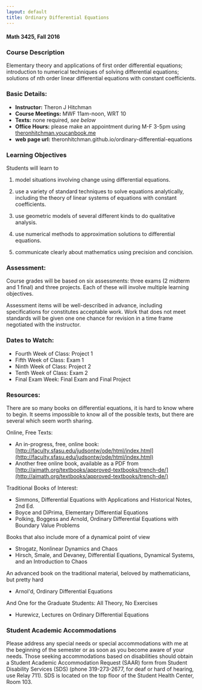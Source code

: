 ```yaml
---
layout: default
title: Ordinary Differential Equations
---
```


#### Math 3425, Fall 2016


### Course Description

Elementary theory and applications of first order differential equations; introduction to numerical techniques of solving differential equations; solutions of nth order linear differential equations with constant coefficients.

### Basic Details:

- **Instructor:** Theron J Hitchman
- **Course Meetings:** MWF 11am-noon, WRT 10
- **Texts:** none required, _see below_
- **Office Hours:** please make an appointment during M-F 3-5pm using
[theronhitchman.youcanbook.me](theronhitchman.youcanbook.me)
- **web page url:** theronhitchman.github.io/ordinary-differential-equations

### Learning Objectives

Students will learn to

1. model situations involving change using differential equations.

2. use a variety of standard techniques to solve equations analytically, including the theory of linear systems of equations with constant coefficients.

3. use geometric models of several different kinds to do qualitative analysis.

4. use numerical methods to approximation solutions to differential equations.

5. communicate clearly about mathematics using precision and concision.


### Assessment:

Course grades will be based on six assessments: three exams (2 midterm and 1 final)
and three projects. Each of these will involve multiple learning objectives.

Assessment items will be well-described in advance, including specifications for
constitutes acceptable work. Work that does not meet standards will be given one
one chance for revision in a time frame negotiated with the instructor.

### Dates to Watch:

* Fourth Week of Class: Project 1
* Fifth Week of Class: Exam 1
* Ninth Week of Class: Project 2
* Tenth Week of Class: Exam 2
* Final Exam Week: Final Exam and Final Project

### Resources:

There are so many books on differential equations, it is hard to know where to begin.
It seems impossible to know all of the possible texts, but there are several which
seem worth sharing.

Online, Free Texts:

  * An in-progress, free, online book: [http://faculty.sfasu.edu/judsontw/ode/html/index.html](http://faculty.sfasu.edu/judsontw/ode/html/index.html)
  * Another free online book, available as a PDF from [http://aimath.org/textbooks/approved-textbooks/trench-de/](http://aimath.org/textbooks/approved-textbooks/trench-de/)

Traditional Books of Interest:

  * Simmons, Differential Equations with Applications and Historical Notes, 2nd Ed.
  * Boyce and DiPrima, Elementary Differential Equations
  * Polking, Boggess and Arnold, Ordinary Differential Equations with Boundary Value Problems

Books that also include more of a dynamical point of view

  * Strogatz, Nonlinear Dynamics and Chaos
  * Hirsch, Smale, and Devaney, Differential Equations, Dynamical Systems, and an
  Introduction to Chaos

An advanced book on the traditional material, beloved by mathematicians, but pretty hard

  * Arnol'd, Ordinary Differential Equations

And One for the Graduate Students: All Theory, No Exercises

  * Hurewicz, Lectures on Ordinary Differential Equations  

### Student Academic Accommodations

Please address any special needs or special accommodations with me at the beginning of the semester or as soon as you become aware of your needs. Those seeking accommodations based on disabilities should obtain a Student Academic Accommodation Request (SAAR) form from Student Disability Services (SDS) (phone 319-273-2677, for deaf or hard of hearing, use Relay 711). SDS is located on the top floor of the Student Health Center, Room 103.
